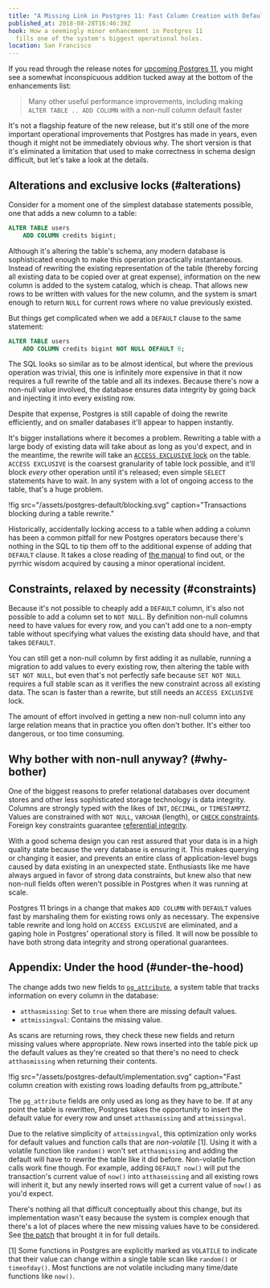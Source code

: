 ```yaml
---
title: "A Missing Link in Postgres 11: Fast Column Creation with Defaults"
published_at: 2018-08-28T16:46:39Z
hook: How a seemingly minor enhancement in Postgres 11
  fills one of the system's biggest operational holes.
location: San Francisco
---
```


If you read through the release notes for [upcoming
Postgres 11][notes], you might see a somewhat
inconspicuous addition tucked away at the bottom of the
enhancements list:

> Many other useful performance improvements, including
> making `ALTER TABLE .. ADD COLUMN` with a non-null column
> default faster

It's not a flagship feature of the new release, but it's
still one of the more important operational improvements
that Postgres has made in years, even though it might not
be immediately obvious why. The short version is that it's
eliminated a limitation that used to make correctness in
schema design difficult, but let's take a look at the
details.

## Alterations and exclusive locks (#alterations)

Consider for a moment one of the simplest database
statements possible, one that adds a new column to a table:

``` sql
ALTER TABLE users
    ADD COLUMN credits bigint;
```

Although it's altering the table's schema, any modern
database is sophisticated enough to make this operation
practically instantaneous. Instead of rewriting the
existing representation of the table (thereby forcing all
existing data to be copied over at great expense),
information on the new column is added to the system
catalog, which is cheap. That allows new rows to be written
with values for the new column, and the system is smart
enough to return `NULL` for current rows where no value
previously existed.

But things get complicated when we add a `DEFAULT` clause
to the same statement:

``` sql
ALTER TABLE users
    ADD COLUMN credits bigint NOT NULL DEFAULT 0;
```

The SQL looks so similar as to be almost identical, but
where the previous operation was trivial, this one is
infinitely more expensive in that it now requires a full
rewrite of the table and all its indexes. Because there's
now a non-null value involved, the database ensures data
integrity by going back and injecting it into every
existing row.

Despite that expense, Postgres is still capable of doing
the rewrite efficiently, and on smaller databases it'll
appear to happen instantly.

It's bigger installations where it becomes a problem.
Rewriting a table with a large body of existing data will
take about as long as you'd expect, and in the meantime,
the rewrite will take an [`ACCESS EXCLUSIVE` lock][locking]
on the table. `ACCESS EXCLUSIVE` is the coarsest
granularity of table lock possible, and it'll block _every_
other operation until it's released; even simple `SELECT`
statements have to wait. In any system with a lot of
ongoing access to the table, that's a huge problem.

!fig src="/assets/postgres-default/blocking.svg" caption="Transactions blocking during a table rewrite."

Historically, accidentally locking access to a table when
adding a column has been a common pitfall for new Postgres
operators because there's nothing in the SQL to tip them
off to the additional expense of adding that `DEFAULT`
clause. It takes a close reading of [the
manual][altertable] to find out, or the pyrrhic wisdom
acquired by causing a minor operational incident.

## Constraints, relaxed by necessity (#constraints)

Because it's not possible to cheaply add a `DEFAULT`
column, it's also not possible to add a column set to `NOT
NULL`. By definition non-null columns need to have values
for every row, and you can't add one to a non-empty table
without specifying what values the existing data should
have, and that takes `DEFAULT`.

You can still get a non-null column by first adding it as
nullable, running a migration to add values to every
existing row, then altering the table with `SET NOT NULL`,
but even that's not perfectly safe because `SET NOT NULL`
requires a full stable scan as it verifies the new
constraint across all existing data. The scan is faster
than a rewrite, but still needs an `ACCESS EXCLUSIVE` lock.

The amount of effort involved in getting a new non-null
column into any large relation means that in practice you
often don't bother. It's either too dangerous, or too time
consuming.

## Why bother with non-null anyway? (#why-bother)

One of the biggest reasons to prefer relational databases over
document stores and other less sophisticated storage
technology is data integrity. Columns are strongly typed
with the likes of `INT`, `DECIMAL`, or `TIMESTAMPTZ`.
Values are constrained with `NOT NULL`, `VARCHAR` (length),
or [`CHECK` constraints][check]. Foreign key constraints
guarantee [referential integrity][referential].

With a good schema design you can rest assured that your
data is in a high quality state because the very database
is ensuring it. This makes querying or changing it easier,
and prevents an entire class of application-level bugs
caused by data existing in an unexpected state. Enthusiasts
like me have always argued in favor of strong data
constraints, but knew also that new non-null fields often
weren't possible in Postgres when it was running at scale.

Postgres 11 brings in a change that makes `ADD COLUMN` with
`DEFAULT` values fast by marshaling them for existing rows
only as necessary. The expensive table rewrite and long
hold on `ACCESS EXCLUSIVE` are eliminated, and a gaping
hole in Postgres' operational story is filled. It will now
be possible to have both strong data integrity and strong
operational guarantees.

## Appendix: Under the hood (#under-the-hood)

The change adds two new fields to
[`pg_attribute`][pgattribute], a system table that tracks
information on every column in the database:

* `atthasmissing`: Set to `true` when there are missing
  default values.
* `attmissingval`: Contains the missing value.

As scans are returning rows, they check these new fields
and return missing values where appropriate. New rows
inserted into the table pick up the default values as
they're created so that there's no need to check
`atthasmissing` when returning their contents.

!fig src="/assets/postgres-default/implementation.svg" caption="Fast column creation with existing rows loading defaults from pg_attribute."

The `pg_attribute` fields are only used as long as they
have to be. If at any point the table is rewritten,
Postgres takes the opportunity to insert the default value
for every row and unset `atthasmissing` and
`attmissingval`.

Due to the relative simplicity of `attmissingval`, this
optimization only works for default values and function
calls that are _non-volatile_ [1]. Using it with a volatile
function like `random()` won't set `atthasmissing` and
adding the default will have to rewrite the table like it
did before. Non-volatile function calls work fine though.
For example, adding `DEFAULT now()` will put the
transaction's current value of `now()` into `atthasmissing`
and all existing rows will inherit it, but any newly
inserted rows will get a current value of `now()` as you'd
expect.

There's nothing all that difficult conceptually about this
change, but its implementation wasn't easy because the
system is complex enough that there's a lot of places where
the new missing values have to be considered. See [the
patch][commit] that brought it in for full details.

[1] Some functions in Postgres are explicitly marked as
    `VOLATILE` to indicate that their value can change
    within a single table scan like `random()` or
    `timeofday()`. Most functions are not volatile
    including many time/date functions like `now()`.

[altertable]: https://www.postgresql.org/docs/10/static/sql-altertable.html
[check]: https://www.postgresql.org/docs/current/static/ddl-constraints.html#DDL-CONSTRAINTS-CHECK-CONSTRAINTS
[commit]: https://github.com/postgres/postgres/commit/16828d5c0273b4fe5f10f42588005f16b415b2d8
[locking]: https://www.postgresql.org/docs/current/static/explicit-locking.html
[notes]: https://www.postgresql.org/docs/11/static/release-11.html
[pgattribute]: https://www.postgresql.org/docs/current/static/catalog-pg-attribute.html
[referential]: https://en.wikipedia.org/wiki/Referential_integrity
